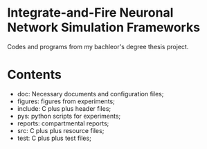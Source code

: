 # Integrate-and-Fire Neuronal Network Simulation Frameworks
Codes and programs from my bachleor's degree thesis project.
# Contents
- doc: Necessary documents and configuration files;
- figures: figures from experiments;
- include: C plus plus header files;
- pys: python scripts for experiments;
- reports: compartmental reports;
- src: C plus plus resource files;
- test: C plus plus test files;
